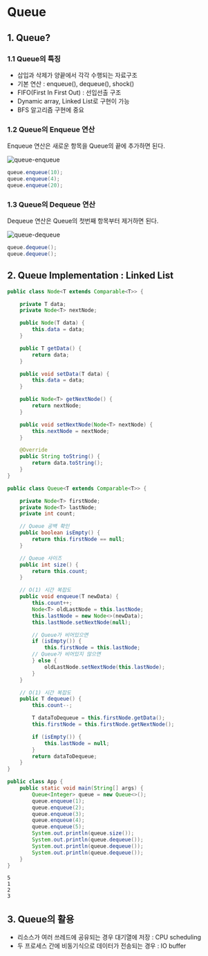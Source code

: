 # Queue

## 1. Queue?

### 1.1 Queue의 특징

- 삽입과 삭제가 양끝에서 각각 수행되는 자료구조
- 기본 연산 : enqueue(), dequeue(), shock()
- FIFO(First In First Out) : 선입선출 구조
- Dynamic array, Linked List로 구현이 가능
- BFS 알고리즘 구현에 중요

### 1.2 Queue의 Enqueue 연산

Enqueue 연산은 새로운 항목을 Queue의 끝에 추가하면 된다.

![queue-enqueue](https://github.com/walbatrossw/java-data-structures/blob/master/ch04-queues/img/queue-enqueue.gif?raw=true)

```java
queue.enqueue(10);
queue.enqueue(4);
queue.enqueue(20);
```

### 1.3 Queue의 Dequeue 연산

Dequeue 연산은 Queue의 첫번째 항목부터 제거하면 된다.

![queue-dequeue](https://github.com/walbatrossw/java-data-structures/blob/master/ch04-queues/img/queue-dequeue.gif?raw=true)

```java
queue.dequeue();
queue.dequeue();
```

## 2. Queue Implementation : Linked List

```java
public class Node<T extends Comparable<T>> {

    private T data;
    private Node<T> nextNode;

    public Node(T data) {
        this.data = data;
    }

    public T getData() {
        return data;
    }

    public void setData(T data) {
        this.data = data;
    }

    public Node<T> getNextNode() {
        return nextNode;
    }

    public void setNextNode(Node<T> nextNode) {
        this.nextNode = nextNode;
    }

    @Override
    public String toString() {
        return data.toString();
    }
}
```

```java
public class Queue<T extends Comparable<T>> {

    private Node<T> firstNode;
    private Node<T> lastNode;
    private int count;

    // Queue 공백 확인
    public boolean isEmpty() {
        return this.firstNode == null;
    }

    // Queue 사이즈
    public int size() {
        return this.count;
    }

    // O(1) 시간 복잡도
    public void enqueue(T newData) {
        this.count++;
        Node<T> oldLastNode = this.lastNode;
        this.lastNode = new Node<>(newData);
        this.lastNode.setNextNode(null);

        // Queue가 비어있으면
        if (isEmpty()) {
            this.firstNode = this.lastNode;
        // Queue가 비어있지 않으면
        } else {
            oldLastNode.setNextNode(this.lastNode);
        }
    }

    // O(1) 시간 복잡도
    public T dequeue() {
        this.count--;

        T dataToDequeue = this.firstNode.getData();
        this.firstNode = this.firstNode.getNextNode();

        if (isEmpty()) {
            this.lastNode = null;
        }
        return dataToDequeue;
    }
}
```

```java
public class App {
    public static void main(String[] args) {
        Queue<Integer> queue = new Queue<>();
        queue.enqueue(1);
        queue.enqueue(2);
        queue.enqueue(3);
        queue.enqueue(4);
        queue.enqueue(5);
        System.out.println(queue.size());
        System.out.println(queue.dequeue());
        System.out.println(queue.dequeue());
        System.out.println(queue.dequeue());
    }
}
```

```
5
1
2
3
```

## 3. Queue의 활용

- 리소스가 여러 쓰레드에 공유되는 경우 대기열에 저장 : CPU scheduling
- 두 프로세스 간에 비동기식으로 데이터가 전송되는 경우 : IO buffer
